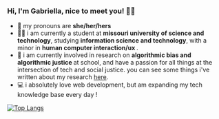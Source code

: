 ### Hi, I'm Gabriella, nice to meet you! 👋🏻

- 🤠 my pronouns are <b> she/her/hers </b> 
- 👩‍💻 i am currently a student at <b> missouri university of science and technology</b>, studying <b>information science and technology</b>, with a minor in <b>human computer interaction/ux </b>.
- 👾 i am currently involved in research on <b> algorithmic bias and algorithmic justice </b> at school, and have a passion for all things at the intersection of tech and social justice. you can see some things i've written about my research <a href = "https://medium.com/@ella.miesner">here</a>. 
- 💻 i absolutely love web development, but am expanding my tech knowledge base every day !


[![Top Langs](https://github-readme-stats.vercel.app/api/top-langs/?username=gmiesner&layout=compact)](https://github.com/gmiesner/github-readme-stats)
